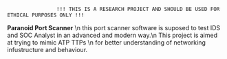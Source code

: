                     !!! THIS IS A RESEARCH PROJECT AND SHOULD BE USED FOR ETHICAL PURPOSES ONLY !!!

**Paranoid Port Scanner** \n
this port scanner software is suposed to test IDS and SOC Analyst in an advanced and modern way.\n This project is aimed at trying to mimic ATP TTPs \n for better understanding of networking infustructure and behaviour.